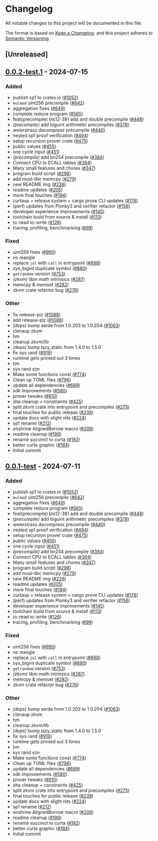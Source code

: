 # Changelog

All notable changes to this project will be documented in this file.

The format is based on [Keep a Changelog](https://keepachangelog.com/en/1.0.0/),
and this project adheres to [Semantic Versioning](https://semver.org/spec/v2.0.0.html).

## [Unreleased]

## [0.0.2-test.1](https://github.com/succinctlabs/sp1/compare/sp1-zkvm-v0.0.2-test...sp1-zkvm-v0.0.2-test.1) - 2024-07-15

### Added
- publish sp1 to crates.io ([#1052](https://github.com/succinctlabs/sp1/pull/1052))
- `mulmod` uint256 precompile ([#642](https://github.com/succinctlabs/sp1/pull/642))
- aggregation fixes ([#649](https://github.com/succinctlabs/sp1/pull/649))
- complete reduce program ([#565](https://github.com/succinctlabs/sp1/pull/565))
- feat(precompile) bls12-381 add and double precompile ([#448](https://github.com/succinctlabs/sp1/pull/448))
- *(precompile)* add biguint arithmetic precompiles ([#378](https://github.com/succinctlabs/sp1/pull/378))
- weierstrass decompress precompile ([#440](https://github.com/succinctlabs/sp1/pull/440))
- nested sp1 proof verification ([#494](https://github.com/succinctlabs/sp1/pull/494))
- setup recursion prover crate ([#475](https://github.com/succinctlabs/sp1/pull/475))
- public values ([#455](https://github.com/succinctlabs/sp1/pull/455))
- one cycle input ([#451](https://github.com/succinctlabs/sp1/pull/451))
- *(precompile)* add bn254 precompile ([#384](https://github.com/succinctlabs/sp1/pull/384))
- Connect CPU to ECALL tables ([#364](https://github.com/succinctlabs/sp1/pull/364))
- Many small features and chores ([#347](https://github.com/succinctlabs/sp1/pull/347))
- program build script ([#296](https://github.com/succinctlabs/sp1/pull/296))
- add musl-libc memcpy ([#279](https://github.com/succinctlabs/sp1/pull/279))
- new README img ([#226](https://github.com/succinctlabs/sp1/pull/226))
- readme updates ([#205](https://github.com/succinctlabs/sp1/pull/205))
- more final touches ([#194](https://github.com/succinctlabs/sp1/pull/194))
- curtaup + release system + cargo prove CLI updates ([#178](https://github.com/succinctlabs/sp1/pull/178))
- (perf) updates from Plonky3 and verifier refactor ([#156](https://github.com/succinctlabs/sp1/pull/156))
- developer experience improvements ([#145](https://github.com/succinctlabs/sp1/pull/145))
- toolchain build from source & install ([#113](https://github.com/succinctlabs/sp1/pull/113))
- io::read io::write ([#126](https://github.com/succinctlabs/sp1/pull/126))
- tracing, profiling, benchmarking ([#99](https://github.com/succinctlabs/sp1/pull/99))

### Fixed
- uint256 fixes ([#990](https://github.com/succinctlabs/sp1/pull/990))
- no mangle
- replace `jal` with `call` in entrypoint ([#898](https://github.com/succinctlabs/sp1/pull/898))
- sys_bigint duplicate symbol ([#880](https://github.com/succinctlabs/sp1/pull/880))
- `getrandom` version ([#753](https://github.com/succinctlabs/sp1/pull/753))
- *(zkvm)* libm math intrinsics ([#287](https://github.com/succinctlabs/sp1/pull/287))
- memcpy & memset ([#282](https://github.com/succinctlabs/sp1/pull/282))
- zkvm crate refactor bug ([#276](https://github.com/succinctlabs/sp1/pull/276))

### Other
- fix release-plz ([#1088](https://github.com/succinctlabs/sp1/pull/1088))
- add release-plz ([#1086](https://github.com/succinctlabs/sp1/pull/1086))
- *(deps)* bump serde from 1.0.203 to 1.0.204 ([#1063](https://github.com/succinctlabs/sp1/pull/1063))
- clenaup zkvm
- hm
- cleanup zkvm/lib
- *(deps)* bump lazy_static from 1.4.0 to 1.5.0
- fix sys rand ([#919](https://github.com/succinctlabs/sp1/pull/919))
- runtime gets printed out 3 times
- hm
- sys rand szn
- Make some functions const ([#774](https://github.com/succinctlabs/sp1/pull/774))
- Clean up TOML files ([#796](https://github.com/succinctlabs/sp1/pull/796))
- update all dependencies ([#689](https://github.com/succinctlabs/sp1/pull/689))
- sdk improvements ([#580](https://github.com/succinctlabs/sp1/pull/580))
- prover tweaks ([#610](https://github.com/succinctlabs/sp1/pull/610))
- sha cleanup + constraints ([#425](https://github.com/succinctlabs/sp1/pull/425))
- split zkvm crate into entrypoint and precompiles ([#275](https://github.com/succinctlabs/sp1/pull/275))
- final touches for public release ([#239](https://github.com/succinctlabs/sp1/pull/239))
- update docs with slight nits ([#224](https://github.com/succinctlabs/sp1/pull/224))
- sp1 rename ([#212](https://github.com/succinctlabs/sp1/pull/212))
- enshrine AlignedBorrow macro ([#209](https://github.com/succinctlabs/sp1/pull/209))
- readme cleanup ([#196](https://github.com/succinctlabs/sp1/pull/196))
- rename succinct to curta ([#192](https://github.com/succinctlabs/sp1/pull/192))
- better curta graphic ([#184](https://github.com/succinctlabs/sp1/pull/184))
- Initial commit

## [0.0.1-test](https://github.com/succinctlabs/sp1/compare/sp1-zkvm-v0.0.0-test...sp1-zkvm-v0.0.1-test) - 2024-07-11

### Added

- publish sp1 to crates.io ([#1052](https://github.com/succinctlabs/sp1/pull/1052))
- `mulmod` uint256 precompile ([#642](https://github.com/succinctlabs/sp1/pull/642))
- aggregation fixes ([#649](https://github.com/succinctlabs/sp1/pull/649))
- complete reduce program ([#565](https://github.com/succinctlabs/sp1/pull/565))
- feat(precompile) bls12-381 add and double precompile ([#448](https://github.com/succinctlabs/sp1/pull/448))
- _(precompile)_ add biguint arithmetic precompiles ([#378](https://github.com/succinctlabs/sp1/pull/378))
- weierstrass decompress precompile ([#440](https://github.com/succinctlabs/sp1/pull/440))
- nested sp1 proof verification ([#494](https://github.com/succinctlabs/sp1/pull/494))
- setup recursion prover crate ([#475](https://github.com/succinctlabs/sp1/pull/475))
- public values ([#455](https://github.com/succinctlabs/sp1/pull/455))
- one cycle input ([#451](https://github.com/succinctlabs/sp1/pull/451))
- _(precompile)_ add bn254 precompile ([#384](https://github.com/succinctlabs/sp1/pull/384))
- Connect CPU to ECALL tables ([#364](https://github.com/succinctlabs/sp1/pull/364))
- Many small features and chores ([#347](https://github.com/succinctlabs/sp1/pull/347))
- program build script ([#296](https://github.com/succinctlabs/sp1/pull/296))
- add musl-libc memcpy ([#279](https://github.com/succinctlabs/sp1/pull/279))
- new README img ([#226](https://github.com/succinctlabs/sp1/pull/226))
- readme updates ([#205](https://github.com/succinctlabs/sp1/pull/205))
- more final touches ([#194](https://github.com/succinctlabs/sp1/pull/194))
- curtaup + release system + cargo prove CLI updates ([#178](https://github.com/succinctlabs/sp1/pull/178))
- (perf) updates from Plonky3 and verifier refactor ([#156](https://github.com/succinctlabs/sp1/pull/156))
- developer experience improvements ([#145](https://github.com/succinctlabs/sp1/pull/145))
- toolchain build from source & install ([#113](https://github.com/succinctlabs/sp1/pull/113))
- io::read io::write ([#126](https://github.com/succinctlabs/sp1/pull/126))
- tracing, profiling, benchmarking ([#99](https://github.com/succinctlabs/sp1/pull/99))

### Fixed

- uint256 fixes ([#990](https://github.com/succinctlabs/sp1/pull/990))
- no mangle
- replace `jal` with `call` in entrypoint ([#898](https://github.com/succinctlabs/sp1/pull/898))
- sys_bigint duplicate symbol ([#880](https://github.com/succinctlabs/sp1/pull/880))
- `getrandom` version ([#753](https://github.com/succinctlabs/sp1/pull/753))
- _(zkvm)_ libm math intrinsics ([#287](https://github.com/succinctlabs/sp1/pull/287))
- memcpy & memset ([#282](https://github.com/succinctlabs/sp1/pull/282))
- zkvm crate refactor bug ([#276](https://github.com/succinctlabs/sp1/pull/276))

### Other

- _(deps)_ bump serde from 1.0.203 to 1.0.204 ([#1063](https://github.com/succinctlabs/sp1/pull/1063))
- clenaup zkvm
- hm
- cleanup zkvm/lib
- _(deps)_ bump lazy_static from 1.4.0 to 1.5.0
- fix sys rand ([#919](https://github.com/succinctlabs/sp1/pull/919))
- runtime gets printed out 3 times
- hm
- sys rand szn
- Make some functions const ([#774](https://github.com/succinctlabs/sp1/pull/774))
- Clean up TOML files ([#796](https://github.com/succinctlabs/sp1/pull/796))
- update all dependencies ([#689](https://github.com/succinctlabs/sp1/pull/689))
- sdk improvements ([#580](https://github.com/succinctlabs/sp1/pull/580))
- prover tweaks ([#610](https://github.com/succinctlabs/sp1/pull/610))
- sha cleanup + constraints ([#425](https://github.com/succinctlabs/sp1/pull/425))
- split zkvm crate into entrypoint and precompiles ([#275](https://github.com/succinctlabs/sp1/pull/275))
- final touches for public release ([#239](https://github.com/succinctlabs/sp1/pull/239))
- update docs with slight nits ([#224](https://github.com/succinctlabs/sp1/pull/224))
- sp1 rename ([#212](https://github.com/succinctlabs/sp1/pull/212))
- enshrine AlignedBorrow macro ([#209](https://github.com/succinctlabs/sp1/pull/209))
- readme cleanup ([#196](https://github.com/succinctlabs/sp1/pull/196))
- rename succinct to curta ([#192](https://github.com/succinctlabs/sp1/pull/192))
- better curta graphic ([#184](https://github.com/succinctlabs/sp1/pull/184))
- Initial commit
